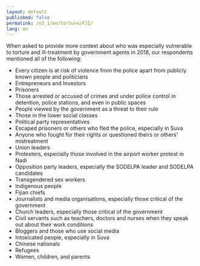 ```yaml
---
layout: default
published: false
permalink: /v3_1/en/torture/FJI/
lang: en
---
```


When asked to provide more context about who was especially vulnerable to torture and ill-treatment by government agents in 2018, our respondents mentioned all of the following:
-	Every citizen is at risk of violence from the police apart from publicly known people and politicians
-	Entrepreneurs and Investors
-	Prisoners
-	Those arrested or accused of crimes and under police control in detention, police stations, and even in public spaces
-	People viewed by the government as a threat to their rule
-	Those in the lower social classes
-	Political party representatives
-	Escaped prisoners or others who fled the police, especially in Suva
-	Anyone who fought for their rights or questioned theirs or others' mistreatment
-	Union leaders
-	Protesters, especially those involved in the airport worker protest in Nadi
-	Opposition party leaders, especially the SODELPA leader and SODELPA candidates
-	Transgendered sex workers
-	Indigenous people
-	Fijian chiefs
-	Journalists and media organisations, especially those critical of the government
-	Church leaders, especially those critical of the government
-	Civil servants such as teachers, doctors and nurses when they speak out about their work conditions
-	Bloggers and those who use social media
-	Intoxicated people, especially in Suva
-	Chinese nationals
-	Refugees
-	Women, children, and parents


